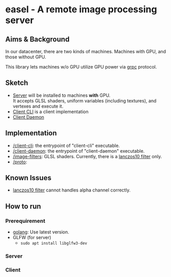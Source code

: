 # easel - A remote image processing server

## Aims & Background

In our datacenter, there are two kinds of machines. Machines with GPU, and those without GPU.

This library lets machines w/o GPU utilize GPU power via [grpc](http://www.grpc.io/) protocol.

## Sketch

 - [Server](./server) will be installed to machines **with** GPU.  
 It accepts GLSL shaders, uniform variables (including textures), and vertexes and execute it.
 - [Client CLI](./client-cli) is a client implementation
 - [Client Daemon](./client-daemon)

## Implementation

 - [/client-cli](./client-cli): the entrypoint of "client-cli" executable.
 - [/client-daemon](./client-daemon): the entrypoint of "client-daemon" executable.
 - [/image-filters](./image-filters): GLSL shaders. Currently, there is a [lanczos10 filter](https://github.com/ledyba/easel/blob/master/image-filters/lanczos.go) only.
 - [/proto](./proto):

## Known Issues

 - [lanczos10 filter](https://github.com/ledyba/easel/blob/master/image-filters/lanczos.go) cannot handles alpha channel correctly.

## How to run

### Prerequirement

 - [golang](https://golang.org/): Use latest version.
 - GLFW (for server)
   - `sudo apt install libglfw3-dev`

### Server

### Client
